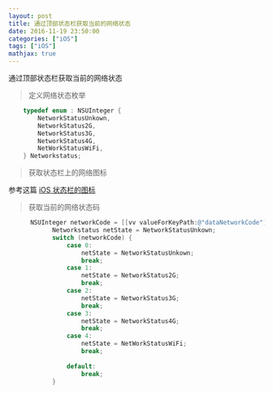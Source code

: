 ```yaml
---
layout: post
title: 通过顶部状态栏获取当前的网络状态
date: 2016-11-19 23:50:00
categories: ["iOS"]
tags: ["iOS"]
mathjax: true
---
```


通过顶部状态栏获取当前的网络状态

> 定义网络状态枚举
```objectivec
    typedef enum : NSUInteger {
        NetworkStatusUnkown,
        NetworkStatus2G,
        NetworkStatus3G,
        NetworkStatus4G,
        NetWorkStatusWiFi,
    } Networkstatus;
```

> 获取状态栏上的网络图标

参考这篇
[iOS 状态栏的图标](https://dongjiawang.github.io/2016/11/19/2016-11-19-statusBar/)

> 获取当前的网络状态码

```objectivec
      NSUInteger networkCode = [[vv valueForKeyPath:@"dataNetworkCode"] integerValue];
            Networkstatus netState = NetworkStatusUnkown;
            switch (networkCode) {
                case 0:
                    netState = NetworkStatusUnkown;
                    break;
                case 1:
                    netState = NetworkStatus2G;
                    break;
                case 2:
                    netState = NetworkStatus3G;
                    break;
                case 3:
                    netState = NetworkStatus4G;
                    break;
                case 4:
                    netState = NetWorkStatusWiFi;
                    break;
                    
                default:
                    break;
            }
```
